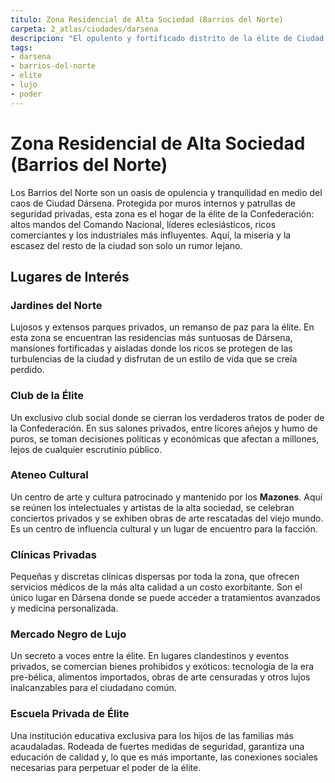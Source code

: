 ```yaml
---
titulo: Zona Residencial de Alta Sociedad (Barrios del Norte)
carpeta: 2_atlas/ciudades/darsena
descripcion: "El opulento y fortificado distrito de la élite de Ciudad Dársena, un mundo de lujo y poder aislado de la dura realidad de la ciudad."
tags:
- darsena
- barrios-del-norte
- elite
- lujo
- poder
---
```


# Zona Residencial de Alta Sociedad (Barrios del Norte)

Los Barrios del Norte son un oasis de opulencia y tranquilidad en medio del caos de Ciudad Dársena. Protegida por muros internos y patrullas de seguridad privadas, esta zona es el hogar de la élite de la Confederación: altos mandos del Comando Nacional, líderes eclesiásticos, ricos comerciantes y los industriales más influyentes. Aquí, la miseria y la escasez del resto de la ciudad son solo un rumor lejano.

## Lugares de Interés

### **Jardines del Norte**
Lujosos y extensos parques privados, un remanso de paz para la élite. En esta zona se encuentran las residencias más suntuosas de Dársena, mansiones fortificadas y aisladas donde los ricos se protegen de las turbulencias de la ciudad y disfrutan de un estilo de vida que se creía perdido.

### **Club de la Élite**
Un exclusivo club social donde se cierran los verdaderos tratos de poder de la Confederación. En sus salones privados, entre licores añejos y humo de puros, se toman decisiones políticas y económicas que afectan a millones, lejos de cualquier escrutinio público.

### **Ateneo Cultural**
Un centro de arte y cultura patrocinado y mantenido por los **Mazones**. Aquí se reúnen los intelectuales y artistas de la alta sociedad, se celebran conciertos privados y se exhiben obras de arte rescatadas del viejo mundo. Es un centro de influencia cultural y un lugar de encuentro para la facción.

### **Clínicas Privadas**
Pequeñas y discretas clínicas dispersas por toda la zona, que ofrecen servicios médicos de la más alta calidad a un costo exorbitante. Son el único lugar en Dársena donde se puede acceder a tratamientos avanzados y medicina personalizada.

### **Mercado Negro de Lujo**
Un secreto a voces entre la élite. En lugares clandestinos y eventos privados, se comercian bienes prohibidos y exóticos: tecnología de la era pre-bélica, alimentos importados, obras de arte censuradas y otros lujos inalcanzables para el ciudadano común.

### **Escuela Privada de Élite**
Una institución educativa exclusiva para los hijos de las familias más acaudaladas. Rodeada de fuertes medidas de seguridad, garantiza una educación de calidad y, lo que es más importante, las conexiones sociales necesarias para perpetuar el poder de la élite. 